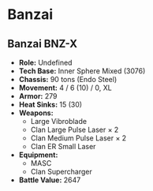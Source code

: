 # Banzai
## Banzai BNZ-X
- **Role:** Undefined
- **Tech Base:** Inner Sphere Mixed (3076)
- **Chassis:** 90 tons (Endo Steel)
- **Movement:** 4 / 6 (10) / 0, XL
- **Armor:** 279
- **Heat Sinks:** 15 (30)
- **Weapons:**
  - Large Vibroblade
  - Clan Large Pulse Laser × 2
  - Clan Medium Pulse Laser × 2
  - Clan ER Small Laser
- **Equipment:**
  - MASC
  - Clan Supercharger
- **Battle Value:** 2647

